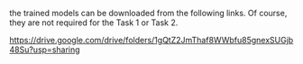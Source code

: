 the trained models can be downloaded from the following links. Of course, they are not required for the Task 1 or Task 2.

https://drive.google.com/drive/folders/1gQtZ2JmThaf8WWbfu85gnexSUGjb48Su?usp=sharing
